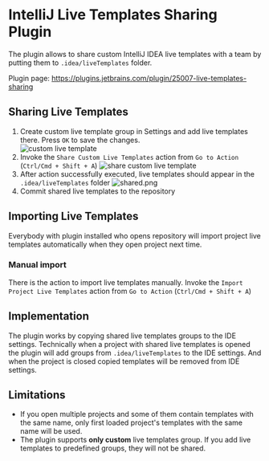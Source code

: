 # IntelliJ Live Templates Sharing Plugin
The plugin allows to share custom IntelliJ IDEA live templates with a team by putting them to `.idea/liveTemplates` folder.

Plugin page: https://plugins.jetbrains.com/plugin/25007-live-templates-sharing

## Sharing Live Templates
1. Create custom live template group in Settings and add live templates there. Press `OK` to save the changes.  
![custom live template](images/customTemplate.png)
2. Invoke the `Share Custom Live Templates` action from `Go to Action` (`Ctrl/Cmd + Shift + A`)
![share custom live template](images/shareCustomLiveTemplate.png)
3. After action successfully executed, live templates should appear in the `.idea/liveTemplates` folder
![shared.png](images/shared.png)
4. Commit shared live templates to the repository

## Importing Live Templates
Everybody with plugin installed who opens repository will import project live templates automatically when they open project next time.

### Manual import
There is the action to import live templates manually.
Invoke the `Import Project Live Templates` action from `Go to Action` (`Ctrl/Cmd + Shift + A`)

## Implementation
The plugin works by copying shared live templates groups to the IDE settings.
Technically when a project with shared live templates is opened the plugin will add groups from `.idea/liveTemplates` to the IDE settings. 
And when the project is closed copied templates will be removed from IDE settings.

## Limitations
- If you open multiple projects and some of them contain templates with the same name, only first loaded project's templates with the same name will be used.
- The plugin supports **only custom** live templates group. If you add live templates to predefined groups, they will not be shared.
